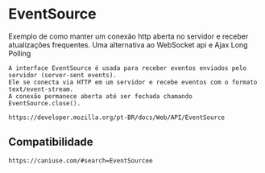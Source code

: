 # EventSource
Exemplo de como manter um conexão http aberta no servidor e receber atualizações frequentes. Uma alternativa ao WebSocket api e Ajax Long Polling

```
A interface EventSource é usada para receber eventos enviados pelo servidor (server-sent events). 
Ele se conecta via HTTP em um servidor e recebe eventos com o formato text/event-stream. 
A conexão permanece aberta até ser fechada chamando EventSource.close().

https://developer.mozilla.org/pt-BR/docs/Web/API/EventSource

```

## Compatibilidade

```
https://caniuse.com/#search=EventSourcee
```
